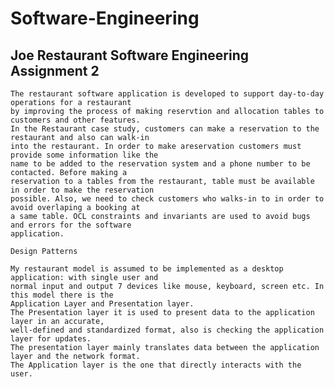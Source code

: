 # Software-Engineering


## Joe Restaurant Software Engineering Assignment 2

	The restaurant software application is developed to support day-to-day operations for a restaurant 
    by improving the process of making reservtion and allocation tables to customers and other features.
    In the Restaurant case study, customers can make a reservation to the restaurant and also can walk-in 
    into the restaurant. In order to make areservation customers must provide some information like the 
    name to be added to the reservation system and a phone number to be contacted. Before making a 
    reservation to a tables from the restaurant, table must be available in order to make the reservation 
    possible. Also, we need to check customers who walks-in to in order to avoid overlaping a booking at 
    a same table. OCL constraints and invariants are used to avoid bugs and errors for the software 
    application.

	Design Patterns 
 
	My restaurant model is assumed to be implemented as a desktop application: with single user and 
    normal input and output 7 devices like mouse, keyboard, screen etc. In this model there is the 
    Application Layer and Presentation layer. 
    The Presentation layer it is used to present data to the application layer in an accurate, 
    well-defined and standardized format, also is checking the application layer for updates. 
    The presentation layer mainly translates data between the application layer and the network format. 
    The Application layer is the one that directly interacts with the user.
